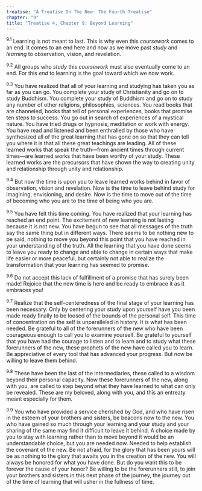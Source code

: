 ```yaml
---
treatise: "A Treatise On The New: The Fourth Treatise"
chapter: "9"
title: "Treatise 4, Chapter 9: Beyond Learning"
---
```


<sup>9.1</sup> Learning is not meant to last. This is why even this
*coursework* comes to an end. It comes to an end here and now as we move
past *study* and *learning* to observation, vision, and revelation. 

<sup>9.2</sup> All groups who *study* this *coursework* must also
eventually come to an end. For this *end* to learning is the goal toward
which we now work. 

<sup>9.3</sup> You have realized that all of your learning and studying
has taken you as far as you can go.  You complete your study of
Christianity and go on to study Buddhism. You complete your study of
Buddhism and go on to study any number of other religions, philosophies,
sciences. You read books that are channeled, books that tell of personal
experiences, books that promise ten steps to success. You go out in
search of experiences of a mystical nature. You have tried drugs or
hypnosis, meditation or work with energy. You have read and listened and
been enthralled by those who have synthesized all of the great learning
that has gone on so that they can tell you where it is that all these
great teachings are leading. All of these learned works that speak the
truth—from ancient times through current times—are learned works that
have been worthy of your study. These learned works are the precursors
that have shown the way to creating unity and relationship through unity
and relationship. 

<sup>9.4</sup> But now the time is upon you to leave learned works
behind in favor of observation, vision and revelation. Now is the time
to leave behind study for imagining, envisioning, and desire. Now is the
time to move out of the time of becoming who you are to the time of
being who you are. 

<sup>9.5</sup> You have felt this time coming. You have realized that
your learning has reached an end point. The excitement of new learning
is not lasting because it is not new. You have begun to see that all
messages of the truth say the same thing but in different ways. There
seems to be nothing new to be said, nothing to move you beyond this
point that you have reached in your understanding of the truth. All the
learning that you have done seems to leave you ready to change and able
to change in certain ways that make life easier or more peaceful, but
certainly not able to realize the transformation that your learning has
seemed to promise.

<sup>9.6</sup> Do not accept this lack of fulfillment of a promise that
has surely been made! Rejoice that the new time is here and be ready to
embrace it as it embraces you! 

<sup>9.7</sup> Realize that the self-centeredness of the final stage of
your learning has been necessary. Only by centering your study upon
yourself have you been made ready finally to be loosed of the bounds of
the personal self. This time of concentration on the self is
unparalleled in history. It is what has been needed. Be grateful to all
of the forerunners of the new who have been courageous enough to call
you to examine yourself. Be grateful to yourself that you have had the
courage to listen and to learn and to study what these forerunners of
the new, these prophets of the new have called you to learn. Be
appreciative of every tool that has advanced your progress. But now be
willing to leave them behind. 

<sup>9.8</sup> These have been the last of the intermediaries, these
called to a wisdom beyond their personal capacity.  Now these
forerunners of the new, along with you, are called to step beyond what
they have learned to what can only be revealed. These are my beloved,
along with you, and this an entreaty meant especially for them.

<sup>9.9</sup> You who have provided a service cherished by God, and who
have risen in the esteem of your brothers and sisters, be beacons now to
the new.  You who have gained so much through your learning and your
study and your sharing of the same may find it difficult to leave it
behind. A choice made by you to stay with learning rather than to move
beyond it would be an understandable choice, but you are needed now.
Needed to help establish the covenant of the new. Be not afraid, for the
glory that has been yours will be as nothing to the glory that awaits
you in the creation of the new. You will always be honored for what you
have done. But do you want this to be forever the cause of your honor?
Be willing to be the forerunners still, to join your brothers and
sisters in this next phase of the journey, the journey out of the time
of learning that will usher in the fullness of time.


